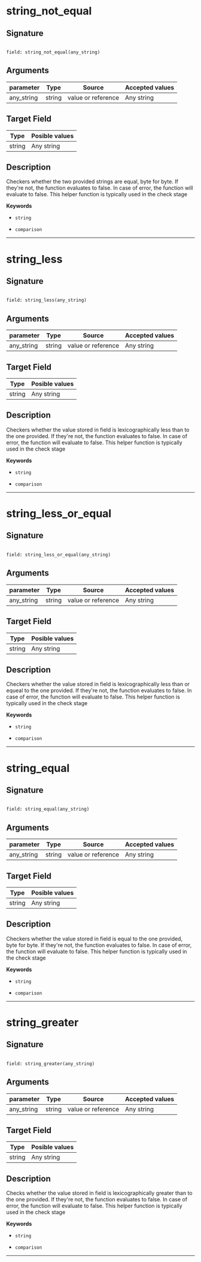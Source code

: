 # string_not_equal

## Signature

```

field: string_not_equal(any_string)
```

## Arguments

| parameter | Type | Source | Accepted values |
| --------- | ---- | ------ | --------------- |
| any_string | string | value or reference | Any string |


## Target Field

| Type | Posible values |
| ---- | -------------- |
| string | Any string |


## Description

Checkers whether the two provided strings are equal, byte for byte.
If they're not, the function evaluates to false. In case of error, the function will evaluate to false.
This helper function is typically used in the check stage


**Keywords**

- `string` 

- `comparison` 

---
# string_less

## Signature

```

field: string_less(any_string)
```

## Arguments

| parameter | Type | Source | Accepted values |
| --------- | ---- | ------ | --------------- |
| any_string | string | value or reference | Any string |


## Target Field

| Type | Posible values |
| ---- | -------------- |
| string | Any string |


## Description

Checkers whether the value stored in field is lexicographically less than to the one provided.
If they're not, the function evaluates to false. In case of error, the function will evaluate to false.
This helper function is typically used in the check stage


**Keywords**

- `string` 

- `comparison` 

---
# string_less_or_equal

## Signature

```

field: string_less_or_equal(any_string)
```

## Arguments

| parameter | Type | Source | Accepted values |
| --------- | ---- | ------ | --------------- |
| any_string | string | value or reference | Any string |


## Target Field

| Type | Posible values |
| ---- | -------------- |
| string | Any string |


## Description

Checkers whether the value stored in field is lexicographically less than or equeal to the one provided.
If they're not, the function evaluates to false. In case of error, the function will evaluate to false.
This helper function is typically used in the check stage


**Keywords**

- `string` 

- `comparison` 

---
# string_equal

## Signature

```

field: string_equal(any_string)
```

## Arguments

| parameter | Type | Source | Accepted values |
| --------- | ---- | ------ | --------------- |
| any_string | string | value or reference | Any string |


## Target Field

| Type | Posible values |
| ---- | -------------- |
| string | Any string |


## Description

Checkers whether the value stored in field is equal to the one provided, byte for byte.
If they're not, the function evaluates to false. In case of error, the function will evaluate to false.
This helper function is typically used in the check stage


**Keywords**

- `string` 

- `comparison` 

---
# string_greater

## Signature

```

field: string_greater(any_string)
```

## Arguments

| parameter | Type | Source | Accepted values |
| --------- | ---- | ------ | --------------- |
| any_string | string | value or reference | Any string |


## Target Field

| Type | Posible values |
| ---- | -------------- |
| string | Any string |


## Description

Checks whether the value stored in field is lexicographically greater than to the one provided.
If they're not, the function evaluates to false. In case of error, the function will evaluate to false.
This helper function is typically used in the check stage


**Keywords**

- `string` 

- `comparison` 

---
